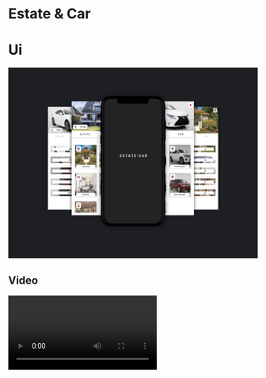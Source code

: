 <html>
<body>
<h1> Estate & Car </h1>
<h1> Ui </h1>
<img src="https://github.com/abolfazlzareikma/estate_car/blob/main/car-estate.jpg">
  <h2> Video </h2>
<video src= "https://github.com/abolfazlzareikma/estate_car/raw/main/afz-source-github-car-estate.mp4" </video>
</body>
</html>

